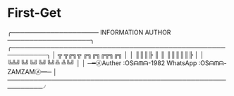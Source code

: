 # First-Get
 ╭──────────────────── INFORMATION AUTHOR ───────────────────╮
 ╭──────────────────────────────────────────────────────────╮
 │                     ╦ ╦╔╗╦ ╔╗╔╗╔╦╗╔╗                      │
 │                     ║║║╠ ║ ║ ║║║║║╠                       │
 │                     ╚╩╝╚╝╚╝╚╝╚╝╩ ╩╚╝                      │
 │   ─━㋱Auther :OSᗩᗰᗩ-1982  WhatsApp :OSᗩᗰᗩ-ZAMZAM㋱━─ │ 
  ──────────────────────────────────────────────────────────╯
